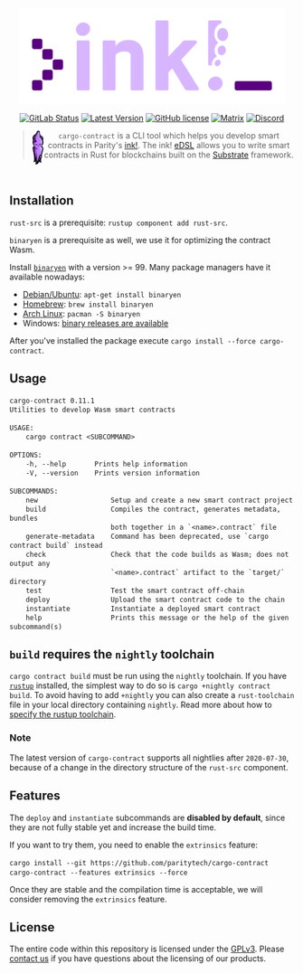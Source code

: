 <div align="center">
    <img src="./.images/cargo-contract-color-clipped.svg" alt="ink!" height="170" />

[![GitLab Status](https://gitlab.parity.io/parity/cargo-contract/badges/master/pipeline.svg)](https://gitlab.parity.io/parity/cargo-contract/pipelines)
[![Latest Version](https://img.shields.io/crates/v/cargo-contract.svg)](https://crates.io/crates/cargo-contract)
[![GitHub license](https://img.shields.io/github/license/paritytech/cargo-contract)](LICENSE) 
[![Matrix][k1]][k2]
[![Discord][l1]][l2]

[k1]: https://img.shields.io/badge/matrix-chat-brightgreen.svg?style=flat
[k2]: https://riot.im/app/#/room/#ink:matrix.parity.io
[l1]: https://img.shields.io/discord/722223075629727774?style=flat-square&label=discord
[l2]: https://discord.gg/ztCASQE

<p align="center">

> <img src="./.images/ink-squid.svg" alt="squink, the ink! mascot" style="vertical-align: middle" align="left" height="60" />`cargo-contract` is a CLI tool which helps you develop smart contracts in Parity's <a href="https://github.com/paritytech/ink">ink!</a>. The ink! [eDSL](https://wiki.haskell.org/Embedded_domain_specific_language) allows you to write smart contracts in Rust for blockchains built on the [Substrate](https://github.com/paritytech/substrate) framework.
</p>
</div>

<br/>


## Installation

`rust-src` is a prerequisite: `rustup component add rust-src`.

`binaryen` is a prerequisite as well, we use it for optimizing the contract Wasm. 

Install [`binaryen`](https://github.com/WebAssembly/binaryen#tools) with a version >= 99.
Many package managers have it available nowadays:

* [Debian/Ubuntu](https://tracker.debian.org/pkg/binaryen): `apt-get install binaryen`
* [Homebrew](https://formulae.brew.sh/formula/binaryen): `brew install binaryen`
* [Arch Linux](https://archlinux.org/packages/community/x86_64/binaryen/): `pacman -S binaryen`
* Windows: [binary releases are available](https://github.com/WebAssembly/binaryen/releases)
  
After you've installed the package execute `cargo install --force cargo-contract`.

## Usage

```
cargo-contract 0.11.1
Utilities to develop Wasm smart contracts

USAGE:
    cargo contract <SUBCOMMAND>

OPTIONS:
    -h, --help       Prints help information
    -V, --version    Prints version information

SUBCOMMANDS:
    new                  Setup and create a new smart contract project
    build                Compiles the contract, generates metadata, bundles
                         both together in a `<name>.contract` file
    generate-metadata    Command has been deprecated, use `cargo contract build` instead
    check                Check that the code builds as Wasm; does not output any
                         `<name>.contract` artifact to the `target/` directory
    test                 Test the smart contract off-chain
    deploy               Upload the smart contract code to the chain
    instantiate          Instantiate a deployed smart contract
    help                 Prints this message or the help of the given subcommand(s)
```

## `build` requires the `nightly` toolchain

`cargo contract build` must be run using the `nightly` toolchain. If you have 
[`rustup`](https://github.com/rust-lang/rustup) installed, the simplest way to do so is `cargo +nightly contract build`.
To avoid having to add `+nightly` you can also create a `rust-toolchain` file in your local directory containing 
`nightly`. Read more about how to [specify the rustup toolchain](https://github.com/rust-lang/rustup#override-precedence).

### Note 

The latest version of `cargo-contract` supports all nightlies after `2020-07-30`, because of a change in the directory
structure of the `rust-src` component. 

## Features

The `deploy` and `instantiate` subcommands are **disabled by default**, since they are not fully stable yet and increase the build time.

If you want to try them, you need to enable the `extrinsics` feature:

`cargo install --git https://github.com/paritytech/cargo-contract cargo-contract --features extrinsics --force`

Once they are stable and the compilation time is acceptable, we will consider removing the `extrinsics` feature.

## License

The entire code within this repository is licensed under the [GPLv3](LICENSE). Please [contact us](https://www.parity.io/contact/) if you have questions about the licensing of our products.

